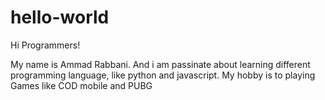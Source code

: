# hello-world

Hi Programmers!

 My name is Ammad Rabbani. And i am passinate about learning different programming language, like python and javascript. My hobby is to playing Games like COD mobile and PUBG
